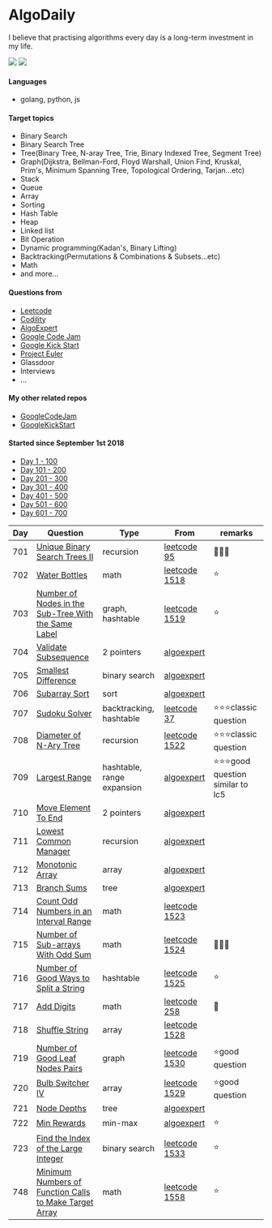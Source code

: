 # AlgoDaily

I believe that practising algorithms every day is a long-term investment in my life.

[![](https://lc.coding.gs/v1/ranking/calvinchankf.svg?logo=leetcode)](https://leetcode.com/calvinchankf/)
[![](https://lc.coding.gs/v1/solved/calvinchankf.svg?logo=leetcode)](https://leetcode.com/calvinchankf/)

#### Languages

-   golang, python, js

#### Target topics

-   Binary Search
-   Binary Search Tree
-   Tree(Binary Tree, N-aray Tree, Trie, Binary Indexed Tree, Segment Tree)
-   Graph(Dijkstra, Bellman-Ford, Floyd Warshall, Union Find, Kruskal, Prim's, Minimum Spanning Tree, Topological Ordering, Tarjan...etc)
-   Stack
-   Queue
-   Array
-   Sorting
-   Hash Table
-   Heap
-   Linked list
-   Bit Operation
-   Dynamic programming(Kadan's, Binary Lifting)
-   Backtracking(Permutations & Combinations & Subsets...etc)
-   Math
-   and more...

#### Questions from

-   [Leetcode](https://leetcode.com)
-   [Codility](https://app.codility.com/programmers/lessons/)
-   [AlgoExpert](https://www.algoexpert.io)
-   [Google Code Jam](https://codingcompetitions.withgoogle.com/codejam)
-   [Google Kick Start](https://codingcompetitions.withgoogle.com/kickstart/)
-   [Project Euler](https://projecteuler.net)
-   Glassdoor
-   Interviews
-   ...

#### My other related repos

-   [GoogleCodeJam](https://github.com/calvinchankf/GoogleCodeJam)
-   [GoogleKickStart](https://github.com/calvinchankf/GoogleKickStart)

#### Started since September 1st 2018

-   [Day 1 - 100](./markdowns/day1-100.md)
-   [Day 101 - 200](./markdowns/day101-200.md)
-   [Day 201 - 300](./markdowns/day201-300.md)
-   [Day 301 - 400](./markdowns/day301-400.md)
-   [Day 401 - 500](./markdowns/day401-500.md)
-   [Day 501 - 600](./markdowns/day501-600.md)
-   [Day 601 - 700](./markdowns/day601-700.md)

| Day | Question                                                                                                                        | Type                       | From                                                                                                   | remarks                               |
| --- | ------------------------------------------------------------------------------------------------------------------------------- | -------------------------- | ------------------------------------------------------------------------------------------------------ | ------------------------------------- |
| 701 | [Unique Binary Search Trees II](/leetcode/95-unique-binary-search-trees-ii)                                                     | recursion                  | [leetcode 95](https://leetcode.com/problems/unique-binary-search-trees-ii/)                            | 📌📌📌                                |
| 702 | [Water Bottles](/leetcode/1518-water-bottles)                                                                                   | math                       | [leetcode 1518](https://leetcode.com/problems/water-bottles/)                                          | ⭐️                                   |
| 703 | [Number of Nodes in the Sub-Tree With the Same Label](/leetcode/1519-number-of-nodes-in-the-sub-tree-with-the-same-label)       | graph, hashtable           | [leetcode 1519](https://leetcode.com/problems/number-of-nodes-in-the-sub-tree-with-the-same-label/)    | ⭐️                                   |
| 704 | [Validate Subsequence](/algoexpert/easy/validate-subsequence/)                                                                  | 2 pointers                 | [algoexpert](https://www.algoexpert.io/questions/Validate%20Subsequence)                               |                                       |
| 705 | [Smallest Difference](/algoexpert/medium/smallest-difference/)                                                                  | binary search              | [algoexpert](https://www.algoexpert.io/questions/Smallest%20Difference)                                |                                       |
| 706 | [Subarray Sort](/algoexpert/medium/smallest-difference/)                                                                        | sort                       | [algoexpert](https://www.algoexpert.io/questions/Subarray%20Sort)                                      |                                       |
| 707 | [Sudoku Solver](/leetcode/37-sudoku-solver)                                                                                     | backtracking, hashtable    | [leetcode 37](https://leetcode.com/problems/sudoku-solver/)                                            | ⭐️⭐️⭐️classic question             |
| 708 | [Diameter of N-Ary Tree](/leetcode/1522-diameter-of-n-ary-tree)                                                                 | recursion                  | [leetcode 1522](https://leetcode.com/problems/diameter-of-n-ary-tree/)                                 | ⭐️⭐️⭐️classic question             |
| 709 | [Largest Range](/algoexpert/hard/largest-range)                                                                                 | hashtable, range expansion | [algoexpert](https://www.algoexpert.io/questions/Largest%20Range/)                                     | ⭐️⭐️⭐️good question similar to lc5 |
| 710 | [Move Element To End](/algoexpert/medium/move-element-to-end)                                                                   | 2 pointers                 | [algoexpert](https://www.algoexpert.io/questions/Move%20Element%20To%20End/)                           |                                       |
| 711 | [Lowest Common Manager](/algoexpert/hard/lowest-common-manager)                                                                 | recursion                  | [algoexpert](https://www.algoexpert.io/questions/Lowest%20Common%20Manager/)                           |                                       |
| 712 | [Monotonic Array](/algoexpert/medium/monotonic-array)                                                                           | array                      | [algoexpert](https://www.algoexpert.io/questions/Monotonic%20Array/)                                   |                                       |
| 713 | [Branch Sums](/algoexpert/easy/branch-sums)                                                                                     | tree                       | [algoexpert](https://www.algoexpert.io/questions/Branch%20Sums/)                                       |                                       |
| 714 | [Count Odd Numbers in an Interval Range](/leetcode/1523-count-odd-numbers-in-an-interval-range)                                 | math                       | [leetcode 1523](https://leetcode.com/problems/count-odd-numbers-in-an-interval-range/)                 |                                       |
| 715 | [Number of Sub-arrays With Odd Sum](/leetcode/1524-number-of-sub-arrays-with-odd-sum)                                           | math                       | [leetcode 1524](https://leetcode.com/problems/number-of-sub-arrays-with-odd-sum/)                      | 📌📌📌                                |
| 716 | [Number of Good Ways to Split a String](/leetcode/1525-number-of-good-ways-to-split-a-string)                                   | hashtable                  | [leetcode 1525](https://leetcode.com/problems/number-of-good-ways-to-split-a-string/)                  | ⭐️                                   |
| 717 | [Add Digits](/leetcode/258-add-digits)                                                                                          | math                       | [leetcode 258](https://leetcode.com/problems/add-digits/)                                              | 🤔                                    |
| 718 | [Shuffle String](/leetcode/1528-shuffle-string)                                                                                 | array                      | [leetcode 1528](https://leetcode.com/problems/shuffle-string/)                                         |                                       |
| 719 | [Number of Good Leaf Nodes Pairs](/leetcode/1530-number-of-good-leaf-nodes-pairs)                                               | graph                      | [leetcode 1530](https://leetcode.com/problems/number-of-good-leaf-nodes-pairs/)                        | ⭐️good question                      |
| 720 | [Bulb Switcher IV](/leetcode/1529-bulb-switcher-iv)                                                                             | array                      | [leetcode 1529](https://leetcode.com/problems/bulb-switcher-iv/)                                       | ⭐️good question                      |
| 721 | [Node Depths](/algoexpert/easy/node-depths)                                                                                     | tree                       | [algoexpert](https://www.algoexpert.io/questions/Node%20Depths)                                        |                                       |
| 722 | [Min Rewards](/algoexpert/easy/min-rewards)                                                                                     | min-max                    | [algoexpert](https://www.algoexpert.io/questions/Min%20Rewards)                                        | ⭐️                                   |
| 723 | [Find the Index of the Large Integer](/leetcode/1533-find-the-index-of-the-large-integer)                                       | binary search              | [leetcode 1533](https://leetcode.com/problems/find-the-index-of-the-large-integer/)                    | ⭐️                                   |
| 748 | [Minimum Numbers of Function Calls to Make Target Array](/leetcode/1558-minimum-numbers-of-function-calls-to-make-target-array) | math                       | [leetcode 1558](https://leetcode.com/problems/minimum-numbers-of-function-calls-to-make-target-array/) | ⭐️                                   |
